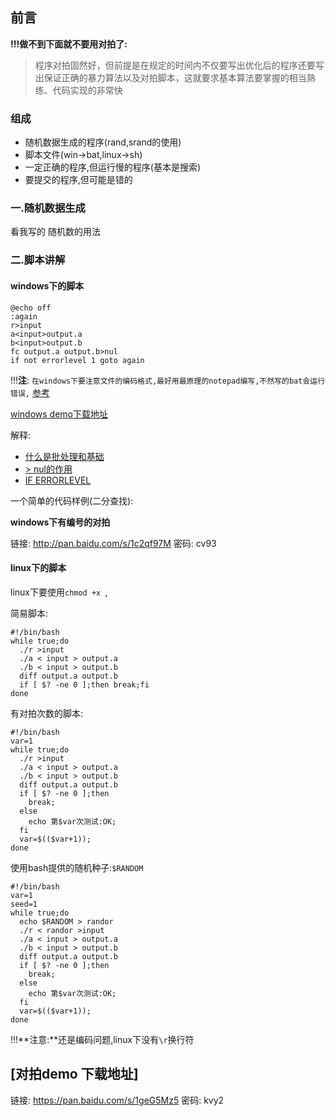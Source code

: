 ## 前言


**!!!做不到下面就不要用对拍了:**

 >程序对拍固然好，但前提是在规定的时间内不仅要写出优化后的程序还要写出保证正确的暴力算法以及对拍脚本，这就要求基本算法要掌握的相当熟练、代码实现的非常快

### 组成

 - 随机数据生成的程序(rand,srand的使用)
 - 脚本文件(win->bat,linux->sh)
 - 一定正确的程序,但运行慢的程序(基本是搜索)
 - 要提交的程序,但可能是错的

### 一.随机数据生成
    
看我写的 随机数的用法

### 二.脚本讲解


#### windows下的脚本

```
@echo off
:again
r>input
a<input>output.a
b<input>output.b
fc output.a output.b>nul
if not errorlevel 1 goto again
```
!!!**注**: `在windows下要注意文件的编码格式,最好用最原理的notepad编写,不然写的bat会运行错误,` [参考](http://www.th7.cn/system/win/201507/120847.shtml)

[windows demo下载地址](https://www.jianguoyun.com/p/DbNDScQQ4MjlBRis0BM)


解释:

 - [什么是批处理和基础](http://www.cnblogs.com/glaivelee/archive/2009/10/07/1578737.html)
 - [&gt; nul的作用](http://www.jbxue.com/article/3983.html)
 - [IF ERRORLEVEL](http://blog.sina.com.cn/s/blog_443edf610100g3tp.html)


一个简单的代码样例(二分查找):



**windows下有编号的对拍**

链接: http://pan.baidu.com/s/1c2qf97M 密码: cv93


#### linux下的脚本



linux下要使用`chmod +x `,

简易脚本:

```
#!/bin/bash
while true;do
  ./r >input
  ./a < input > output.a
  ./b < input > output.b
  diff output.a output.b
  if [ $? -ne 0 ];then break;fi
done
```

有对拍次数的脚本:

```
#!/bin/bash
var=1
while true;do
  ./r >input
  ./a < input > output.a
  ./b < input > output.b
  diff output.a output.b
  if [ $? -ne 0 ];then 
    break;
  else 
    echo 第$var次测试:OK;
  fi
  var=$(($var+1));
done
```



使用bash提供的随机种子:`$RANDOM`

```
#!/bin/bash
var=1
seed=1
while true;do
  echo $RANDOM > randor
  ./r < randor >input
  ./a < input > output.a
  ./b < input > output.b
  diff output.a output.b
  if [ $? -ne 0 ];then 
    break;
  else 
    echo 第$var次测试:OK;
  fi
  var=$(($var+1));
done
```


!!!**注意:**还是编码问题,linux下没有`\r`换行符


## [对拍demo 下载地址]
链接: https://pan.baidu.com/s/1geG5Mz5 密码: kvy2
